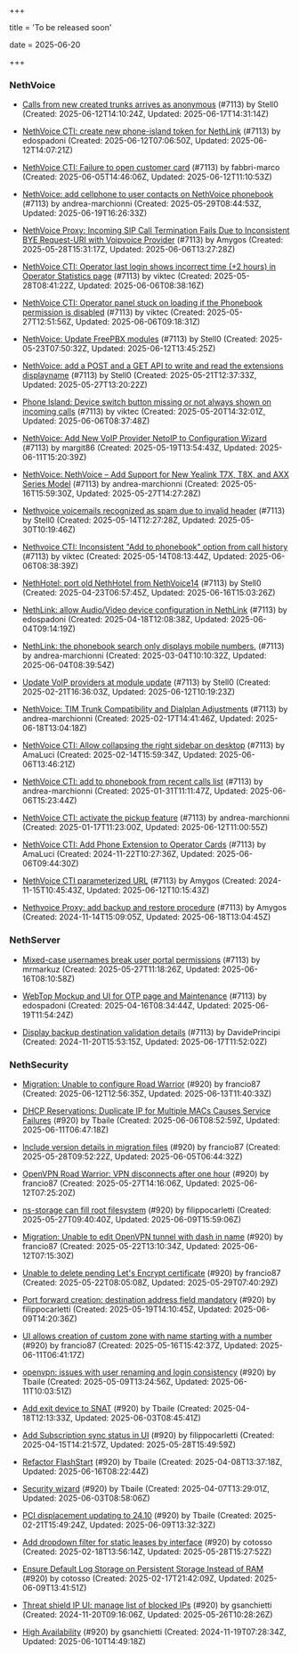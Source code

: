+++

title = 'To be released soon'

date = 2025-06-20

+++

### NethVoice

- [Calls from new created trunks arrives as anonymous](https://github.com/NethServer/dev/issues/7501) (#7113) by Stell0 (Created: 2025-06-12T14:10:24Z, Updated: 2025-06-17T14:31:14Z)

- [NethVoice CTI: create new phone-island token for NethLink](https://github.com/NethServer/dev/issues/7500) (#7113) by edospadoni (Created: 2025-06-12T07:06:50Z, Updated: 2025-06-12T14:07:21Z)

- [NethVoice CTI:  Failure to open customer card](https://github.com/NethServer/dev/issues/7495) (#7113) by fabbri-marco (Created: 2025-06-05T14:46:06Z, Updated: 2025-06-12T11:10:53Z)

- [NethVoice: add cellphone to user contacts on NethVoice phonebook](https://github.com/NethServer/dev/issues/7487) (#7113) by andrea-marchionni (Created: 2025-05-29T08:44:53Z, Updated: 2025-06-19T16:26:33Z)

- [NethVoice Proxy: Incoming SIP Call Termination Fails Due to Inconsistent BYE Request-URI with Voipvoice Provider](https://github.com/NethServer/dev/issues/7485) (#7113) by Amygos (Created: 2025-05-28T15:31:17Z, Updated: 2025-06-06T13:27:28Z)

- [NethVoice CTI: Operator last login shows incorrect time (+2 hours) in Operator Statistics page](https://github.com/NethServer/dev/issues/7484) (#7113) by viktec (Created: 2025-05-28T08:41:22Z, Updated: 2025-06-06T08:38:16Z)

- [NethVoice CTI: Operator panel stuck on loading if the Phonebook permission is disabled](https://github.com/NethServer/dev/issues/7483) (#7113) by viktec (Created: 2025-05-27T12:51:56Z, Updated: 2025-06-06T09:18:31Z)

- [NethVoice: Update FreePBX modules](https://github.com/NethServer/dev/issues/7476) (#7113) by Stell0 (Created: 2025-05-23T07:50:32Z, Updated: 2025-06-12T13:45:25Z)

- [NethVoice: add a POST and a GET API to write and read the extensions displayname](https://github.com/NethServer/dev/issues/7475) (#7113) by Stell0 (Created: 2025-05-21T12:37:33Z, Updated: 2025-05-27T13:20:22Z)

- [Phone Island: Device switch button missing or not always shown on incoming calls](https://github.com/NethServer/dev/issues/7473) (#7113) by viktec (Created: 2025-05-20T14:32:01Z, Updated: 2025-06-06T08:37:48Z)

- [NethVoice: Add New VoIP Provider NetoIP to Configuration Wizard](https://github.com/NethServer/dev/issues/7471) (#7113) by margit86 (Created: 2025-05-19T13:54:43Z, Updated: 2025-06-11T15:20:39Z)

- [NethVoice: NethVoice – Add Support for New Yealink T7X, T8X, and AXX Series Model](https://github.com/NethServer/dev/issues/7469) (#7113) by andrea-marchionni (Created: 2025-05-16T15:59:30Z, Updated: 2025-05-27T14:27:28Z)

- [Nethvoice voicemails recognized as spam due to invalid header](https://github.com/NethServer/dev/issues/7461) (#7113) by Stell0 (Created: 2025-05-14T12:27:28Z, Updated: 2025-05-30T10:19:46Z)

- [Nethvoice CTI: Inconsistent "Add to phonebook" option from call history](https://github.com/NethServer/dev/issues/7457) (#7113) by viktec (Created: 2025-05-14T08:13:44Z, Updated: 2025-06-06T08:38:39Z)

- [NethHotel: port old NethHotel from NethVoice14](https://github.com/NethServer/dev/issues/7425) (#7113) by Stell0 (Created: 2025-04-23T06:57:45Z, Updated: 2025-06-16T15:03:26Z)

- [NethLink: allow Audio/Video device configuration in NethLink](https://github.com/NethServer/dev/issues/7414) (#7113) by edospadoni (Created: 2025-04-18T12:08:38Z, Updated: 2025-06-04T09:14:19Z)

- [NethLink: the phonebook search only displays mobile numbers.](https://github.com/NethServer/dev/issues/7339) (#7113) by andrea-marchionni (Created: 2025-03-04T10:10:32Z, Updated: 2025-06-04T08:39:54Z)

- [Update VoIP providers at module update](https://github.com/NethServer/dev/issues/7331) (#7113) by Stell0 (Created: 2025-02-21T16:36:03Z, Updated: 2025-06-12T10:19:23Z)

- [NethVoice: TIM Trunk Compatibility and Dialplan Adjustments](https://github.com/NethServer/dev/issues/7321) (#7113) by andrea-marchionni (Created: 2025-02-17T14:41:46Z, Updated: 2025-06-18T13:04:18Z)

- [NethVoice CTI: Allow collapsing the right sidebar on desktop](https://github.com/NethServer/dev/issues/7317) (#7113) by AmaLuci (Created: 2025-02-14T15:59:34Z, Updated: 2025-06-06T13:46:21Z)

- [NethVoice CTI: add to phonebook from recent calls list](https://github.com/NethServer/dev/issues/7293) (#7113) by andrea-marchionni (Created: 2025-01-31T11:11:47Z, Updated: 2025-06-06T15:23:44Z)

- [NethVoice CTI: activate the pickup feature](https://github.com/NethServer/dev/issues/7262) (#7113) by andrea-marchionni (Created: 2025-01-17T11:23:00Z, Updated: 2025-06-12T11:00:55Z)

- [NethVoice CTI: Add Phone Extension to Operator Cards](https://github.com/NethServer/dev/issues/7171) (#7113) by AmaLuci (Created: 2024-11-22T10:27:36Z, Updated: 2025-06-06T09:44:30Z)

- [NethVoice CTI parameterized URL](https://github.com/NethServer/dev/issues/7137) (#7113) by Amygos (Created: 2024-11-15T10:45:43Z, Updated: 2025-06-12T10:15:43Z)

- [Nethvoice Proxy: add backup and restore procedure](https://github.com/NethServer/dev/issues/7113) (#7113) by Amygos (Created: 2024-11-14T15:09:05Z, Updated: 2025-06-18T13:04:45Z)

### NethServer

- [Mixed-case usernames break user portal permissions](https://github.com/NethServer/dev/issues/7482) (#7113) by mrmarkuz (Created: 2025-05-27T11:18:26Z, Updated: 2025-06-16T08:10:58Z)

- [WebTop Mockup and UI for OTP page and Maintenance](https://github.com/NethServer/dev/issues/7410) (#7113) by edospadoni (Created: 2025-04-16T08:34:44Z, Updated: 2025-06-19T11:54:24Z)

- [Display backup destination validation details](https://github.com/NethServer/dev/issues/7167) (#7113) by DavidePrincipi (Created: 2024-11-20T15:53:15Z, Updated: 2025-06-17T11:52:02Z)

### NethSecurity

- [Migration: Unable to configure Road Warrior](https://github.com/NethServer/nethsecurity/issues/1267) (#920) by francio87 (Created: 2025-06-12T12:56:35Z, Updated: 2025-06-13T11:40:33Z)

- [DHCP Reservations: Duplicate IP for Multiple MACs Causes Service Failures](https://github.com/NethServer/nethsecurity/issues/1254) (#920) by Tbaile (Created: 2025-06-06T08:52:59Z, Updated: 2025-06-11T06:47:18Z)

- [Include version details in migration files](https://github.com/NethServer/nethsecurity/issues/1238) (#920) by francio87 (Created: 2025-05-28T09:52:22Z, Updated: 2025-06-05T06:44:32Z)

- [OpenVPN Road Warrior:  VPN disconnects after one hour](https://github.com/NethServer/nethsecurity/issues/1236) (#920) by francio87 (Created: 2025-05-27T14:16:06Z, Updated: 2025-06-12T07:25:20Z)

- [ns-storage can fill root filesystem](https://github.com/NethServer/nethsecurity/issues/1233) (#920) by filippocarletti (Created: 2025-05-27T09:40:40Z, Updated: 2025-06-09T15:59:06Z)

- [Migration: Unable to edit OpenVPN tunnel with dash in name](https://github.com/NethServer/nethsecurity/issues/1228) (#920) by francio87 (Created: 2025-05-22T13:10:34Z, Updated: 2025-06-12T07:15:30Z)

- [Unable to delete pending Let's Encrypt certificate](https://github.com/NethServer/nethsecurity/issues/1226) (#920) by francio87 (Created: 2025-05-22T08:05:08Z, Updated: 2025-05-29T07:40:29Z)

- [Port forward creation: destination address field mandatory](https://github.com/NethServer/nethsecurity/issues/1220) (#920) by filippocarletti (Created: 2025-05-19T14:10:45Z, Updated: 2025-06-09T14:20:36Z)

- [UI allows creation of custom zone with name starting with a number](https://github.com/NethServer/nethsecurity/issues/1219) (#920) by francio87 (Created: 2025-05-16T15:42:37Z, Updated: 2025-06-11T06:41:17Z)

- [openvpn: issues with user renaming and login consistency](https://github.com/NethServer/nethsecurity/issues/1209) (#920) by Tbaile (Created: 2025-05-09T13:24:56Z, Updated: 2025-06-11T10:03:51Z)

- [Add exit device to SNAT](https://github.com/NethServer/nethsecurity/issues/1183) (#920) by Tbaile (Created: 2025-04-18T12:13:33Z, Updated: 2025-06-03T08:45:41Z)

- [Add Subscription sync status in UI](https://github.com/NethServer/nethsecurity/issues/1176) (#920) by filippocarletti (Created: 2025-04-15T14:21:57Z, Updated: 2025-05-28T15:49:59Z)

- [Refactor FlashStart](https://github.com/NethServer/nethsecurity/issues/1162) (#920) by Tbaile (Created: 2025-04-08T13:37:18Z, Updated: 2025-06-16T08:22:44Z)

- [Security wizard](https://github.com/NethServer/nethsecurity/issues/1157) (#920) by Tbaile (Created: 2025-04-07T13:29:01Z, Updated: 2025-06-03T08:58:06Z)

- [PCI displacement updating to 24.10](https://github.com/NethServer/nethsecurity/issues/1092) (#920) by Tbaile (Created: 2025-02-21T15:49:24Z, Updated: 2025-06-09T13:32:32Z)

- [Add dropdown filter for static leases by interface](https://github.com/NethServer/nethsecurity/issues/1085) (#920) by cotosso (Created: 2025-02-18T13:56:14Z, Updated: 2025-05-28T15:27:52Z)

- [Ensure Default Log Storage on Persistent Storage Instead of RAM](https://github.com/NethServer/nethsecurity/issues/1082) (#920) by cotosso (Created: 2025-02-17T21:42:09Z, Updated: 2025-06-09T13:41:51Z)

- [Threat shield IP UI: manage list of blocked IPs](https://github.com/NethServer/nethsecurity/issues/924) (#920) by gsanchietti (Created: 2024-11-20T09:16:06Z, Updated: 2025-05-26T10:28:26Z)

- [High Availability](https://github.com/NethServer/nethsecurity/issues/920) (#920) by gsanchietti (Created: 2024-11-19T07:28:34Z, Updated: 2025-06-10T14:49:18Z)

